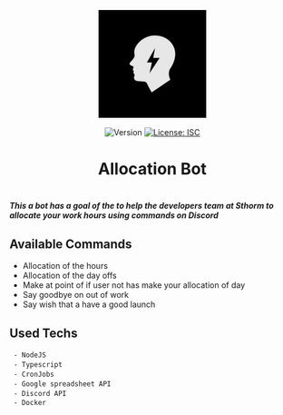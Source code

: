 <p align="center">
<img src="./assets/logo.jpeg" width="190px"/>
</p>

<p align="center">
  <img alt="Version" src="https://img.shields.io/badge/version-1.0.0-purple.svg?cacheSeconds=2592000" />
  <a href="#" target="_blank">
    <img alt="License: ISC" src="https://img.shields.io/badge/License-ISC-purple.svg" />
  </a>
</p>

<h1 align="center" >Allocation Bot<h1/>

##### This a bot has a goal of the to help the developers team at Sthorm to allocate your work hours using commands on Discord

## Available Commands

 - Allocation of the hours
 - Allocation of the day offs
 - Make at point of if user not has make your allocation of day
 - Say goodbye on out of work
 - Say wish that a have a good launch

## Used Techs

```sh
 - NodeJS
 - Typescript
 - CronJobs
 - Google spreadsheet API
 - Discord API
 - Docker
```
